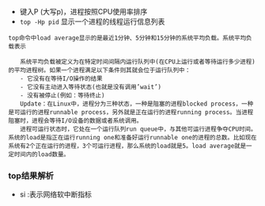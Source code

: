 - 键入P (大写p)，进程按照CPU使用率排序
- ```top -Hp pid```  显示一个进程的线程运行信息列表


```
top命令中load average显示的是最近1分钟、5分钟和15分钟的系统平均负载。系统平均负载表示

　　系统平均负载被定义为在特定时间间隔内运行队列中(在CPU上运行或者等待运行多少进程)的平均进程树。如果一个进程满足以下条件则其就会位于运行队列中：
　　- 它没有在等待I/O操作的结果
　　- 它没有主动进入等待状态(也就是没有调用’wait’)
　　- 没有被停止(例如：等待终止)
　　Update：在Linux中，进程分为三种状态，一种是阻塞的进程blocked process，一种是可运行的进程runnable process，另外就是正在运行的进程running process。当进程阻塞时，进程会等待I/O设备的数据或者系统调用。
　　进程可运行状态时，它处在一个运行队列run queue中，与其他可运行进程争夺CPU时间。 系统的load是指正在运行running one和准备好运行runnable one的进程的总数。比如现在系统有2个正在运行的进程，3个可运行进程，那么系统的load就是5。load average就是一定时间内的load数量。
```


### top结果解析
- si :表示网络软中断指标